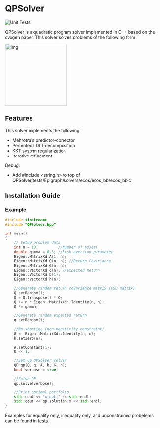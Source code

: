 # QPSolver

![Unit Tests](https://github.com/govindchari/QPSolver/actions/workflows/unit_tests.yml/badge.svg)


QPSolver is a quadratic program solver implemented in C++ based on the [cvxgen](https://stanford.edu/~boyd/papers/pdf/code_gen_impl.pdf) paper. This solver solves problems of the following form

<img src="https://user-images.githubusercontent.com/6196536/149648352-649501d1-2ece-4ef0-aacb-bc373be3d566.png" alt="img" width="200"/>

## Features

This solver implements the following
  * Mehrotra's predictor-corrector
  * Permuted LDLT decomposition
  * KKT system regularization
  * Iterative refinement

Debug:
  - Add #include <string.h> to top of QPSolver/tests/Epigraph/solvers/ecos/ecos_bb/ecos_bb.c

## Installation Guide

### Example
```cpp
#include <iostream>
#include "QPSolver.hpp"

int main()
{
    // Setup problem data
    int n = 10;         //Number of assets
    double gamma = 0.5; //Risk aversion parameter
    Eigen::MatrixXd A(1, n);
    Eigen::MatrixXd Q(n, n); //Return Covariance
    Eigen::MatrixXd G(n, n);
    Eigen::VectorXd q(n); //Expected Return
    Eigen::VectorXd b(1);
    Eigen::VectorXd h(n);

    //Generate random return covariance matrix (PSD matrix)
    Q.setRandom();
    Q = Q.transpose() * Q;
    Q += n * Eigen::MatrixXd::Identity(n, n);
    Q *= gamma;

    //Generate random expected return
    q.setRandom();

    //No shorting (non-negativity constraint)
    G = -Eigen::MatrixXd::Identity(n, n);
    h.setZero(n);

    A.setConstant(1);
    b << 1;

    //Set up QPSolver solver
    QP qp(Q, q, A, b, G, h);
    bool verbose = true;

    //Solve QP
    qp.solve(verbose);

    //Print optimal portfolio
    std::cout << "x_opt:" << std::endl;
    std::cout << qp.solution.x << std::endl;
}

```
Examples for equality only, inequality only, and unconstrained probelems can be found in [tests](tests)
